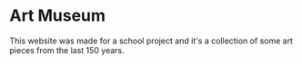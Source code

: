 # Art Museum
This website was made for a school project and it's a collection of some art pieces from the last 150 years.